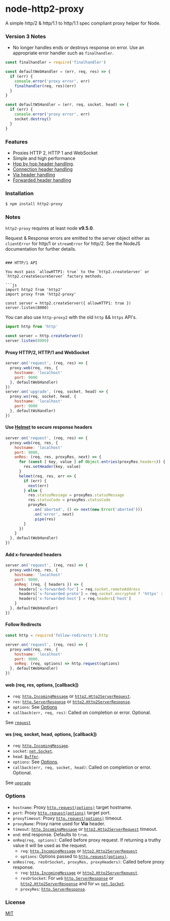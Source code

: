 # node-http2-proxy

A simple http/2 & http/1.1 to http/1.1 spec compliant proxy helper for Node.

### Version 3 Notes

- No longer handles ends or destroys response on error. Use an appropriate error handler such as `finalhandler`.

```js
const finalhandler = require('finalhandler')

const defaultWebHandler = (err, req, res) => {
  if (err) {
    console.error('proxy error', err)
    finalhandler(req, res)(err)
  }
}

const defaultWSHandler = (err, req, socket, head) => {
  if (err) {
    console.error('proxy error', err)
    socket.destroy()
  }
}
```

### Features

- Proxies HTTP 2, HTTP 1 and WebSocket
- Simple and high performance
- [Hop by hop header handling](https://developer.mozilla.org/en-US/docs/Web/HTTP/Headers).
- [Connection header handling](https://developer.mozilla.org/en-US/docs/Web/HTTP/Headers/Connection)
- [Via header handling](https://developer.mozilla.org/en-US/docs/Web/HTTP/Headers/Via)
- [Forwarded header handling](https://developer.mozilla.org/en-US/docs/Web/HTTP/Headers/Forwarded)

### Installation

```sh
$ npm install http2-proxy
```

### Notes

`http2-proxy` requires at least node **v9.5.0**.

Request & Response errors are emitted to the server object either as `clientError` for http/1 or `streamError` for http/2. See the NodeJS documentation for further details.

```

### HTTP/1 API

You must pass `allowHTTP1: true` to the `http2.createServer` or `http2.createSecureServer` factory methods.

```js
import http2 from 'http2'
import proxy from 'http2-proxy'

const server = http2.createServer({ allowHTTP1: true })
server.listen(8000)
```

You can also use `http-proxy2` with the old `http` && `https` API's.

```js
import http from 'http'

const server = http.createServer()
server.listen(8000)
```

#### Proxy HTTP/2, HTTP/1 and WebSocket

```js
server.on('request', (req, res) => {
  proxy.web(req, res, {
    hostname: 'localhost'
    port: 9000
  }, defaultWebHandler)
})
server.on('upgrade', (req, socket, head) => {
  proxy.ws(req, socket, head, {
    hostname: 'localhost'
    port: 9000
  }, defaultWsHandler)
})
```

#### Use [Helmet](https://www.npmjs.com/package/helmet) to secure response headers

```javascript
server.on('request', (req, res) => {
  proxy.web(req, res, {
    hostname: 'localhost'
    port: 9000,
    onRes: (req, res, proxyRes, next) => {
      for (const [ key, value ] of Object.entries(proxyRes.headers)) {
        res.setHeader(key, value)
      }
      helmet(req, res, err => {
        if (err) {
          next(err)
        } else {
          res.statusMessage = proxyRes.statusMessage
          res.statusCode = proxyRes.statusCode
          proxyRes
            .on('aborted', () => next(new Error('aborted')))
            .on('error', next)
            .pipe(res)
        }
      })
    }
  }, defaultWebHandler)
})
```

#### Add x-forwarded headers

```javascript
server.on('request', (req, res) => {
  proxy.web(req, res, {
    hostname: 'localhost'
    port: 9000,
    onReq: (req, { headers }) => {
      headers['x-forwarded-for'] = req.socket.remoteAddress
      headers['x-forwarded-proto'] = req.socket.encrypted ? 'https' : 'http'
      headers['x-forwarded-host'] = req.headers['host']
    }
  }, defaultWebHandler)
})
```

#### Follow Redirects

```javascript
const http = require('follow-redirects').http

server.on('request', (req, res) => {
  proxy.web(req, res, {
    hostname: 'localhost'
    port: 9000,
    onReq: (req, options) => http.request(options)
  }, defaultWebHandler)
})
```

#### web (req, res, options, [callback])

- `req`: [`http.IncomingMessage`](https://nodejs.org/api/http.html#http_class_http_incomingmessage) or [`http2.Http2ServerRequest`](https://nodejs.org/api/http2.html#http2_class_http2_http2serverrequest).
- `res`: [`http.ServerResponse`](https://nodejs.org/api/http.html#http_class_http_serverresponse) or [`http2.Http2ServerResponse`](https://nodejs.org/api/http2.html#http2_class_http2_http2serverresponse).
- `options`: See [Options](#options)
- `callback(err, req, res)`: Called on completion or error. Optional.

See [`request`](https://nodejs.org/api/http.html#http_event_request)

#### ws (req, socket, head, options, [callback])

- `req`: [`http.IncomingMessage`](https://nodejs.org/api/http.html#http_class_http_incomingmessage).
- `socket`: [`net.Socket`](https://nodejs.org/api/net.html#net_class_net_socket).
- `head`: [`Buffer`](https://nodejs.org/api/buffer.html#buffer_class_buffer).
- `options`: See [Options](#options).
- `callback(err, req, socket, head)`: Called on completion or error. Optional.

See [`upgrade`](https://nodejs.org/api/http.html#http_event_upgrade)

### Options

  - `hostname`: Proxy [`http.request(options)`](https://nodejs.org/api/http.html#http_http_request_options_callback) target hostname.
  - `port`: Proxy [`http.request(options)`](https://nodejs.org/api/http.html#http_http_request_options_callback) target port.
  - `proxyTimeout`: Proxy [`http.request(options)`](https://nodejs.org/api/http.html#http_http_request_options_callback) timeout.
  - `proxyName`: Proxy name used for **Via** header.
  - `timeout`: [`http.IncomingMessage`](https://nodejs.org/api/http.html#http_class_http_incomingmessage) or [`http2.Http2ServerRequest`](https://nodejs.org/api/http2.html#http2_class_http2_http2serverrequest) timeout.
  - `end`: end response. Defaults to `true`.
  - `onReq(req, options)`: Called before proxy request. If returning a truthy value it will be used as the request.
    - `req`: [`http.IncomingMessage`](https://nodejs.org/api/http.html#http_class_http_incomingmessage) or [`http2.Http2ServerRequest`](https://nodejs.org/api/http2.html#http2_class_http2_http2serverrequest)
    - `options`: Options passed to [`http.request(options)`](https://nodejs.org/api/http.html#http_http_request_options_callback).
  - `onRes(req, resOrSocket, proxyRes, proxyHeaders)`: Called before proxy response.
    - `req`: [`http.IncomingMessage`](https://nodejs.org/api/http.html#http_class_http_incomingmessage) or [`http2.Http2ServerRequest`](https://nodejs.org/api/http2.html#http2_class_http2_http2serverrequest).
    - `resOrSocket`: For `web` [`http.ServerResponse`](https://nodejs.org/api/http.html#http_class_http_serverresponse) or [`http2.Http2ServerResponse`](https://nodejs.org/api/http2.html#http2_class_http2_http2serverresponse) and for `ws` [`net.Socket`](https://nodejs.org/api/net.html#net_class_net_socket).
    - `proxyRes`: [`http.ServerResponse`](https://nodejs.org/api/http.html#http_class_http_serverresponse).

### License

  [MIT](LICENSE)
